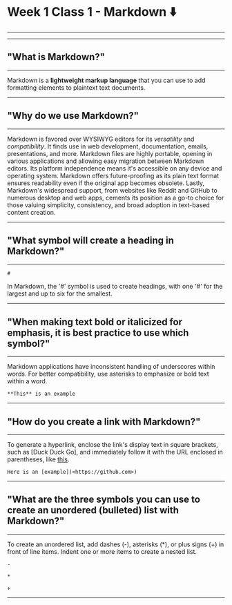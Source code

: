 # Week 1 Class 1 - Markdown ⬇️
- - - - - - - - - - - - - - - - - - - - - - 
- - - - - - - - - - - - - - - - - - - - - - 
## "What is Markdown?"
- - - - - - - - - - - 
Markdown is a **lightweight markup language** that you can use to add formatting elements to plaintext text documents.
- - - - - - - - - - - - - - - - 

## "Why do we use Markdown?"
- - - - - - - - - - - - - - -
Markdown is favored over WYSIWYG editors for its *versatility* and *compatibility*. It finds use in web development, documentation, emails, presentations, and more. Markdown files are highly portable, opening in various applications and allowing easy migration between Markdown editors. Its platform independence means it's accessible on any device and operating system. Markdown offers future-proofing as its plain text format ensures readability even if the original app becomes obsolete. Lastly, Markdown's widespread support, from websites like Reddit and GitHub to numerous desktop and web apps, cements its position as a go-to choice for those valuing simplicity, consistency, and broad adoption in text-based content creation.
- - - - - - - - - - - - - - - - - - - - - - - -

## "What symbol will create a heading in Markdown?"
- - - - - - - - - - - - - - - - - - - - - - - - - - -
```
#
```
In Markdown, the '#' symbol is used to create headings, with one '#' for the largest and up to six for the smallest.
- - - - - - - - - - - - - - - - - 

## "When making text bold or italicized for emphasis, it is best practice to use which symbol?"
- - - - - - - - - - - - - - - - - - - - - - - - - - - - - - - - - - - - - - - - - - - - - - - - - 
Markdown applications have inconsistent handling of underscores within words. For better compatibility, use asterisks to emphasize or bold text within a word.
```
**This** is an example
```
- - - - - - - - - - - - - - - - - - - - 

## "How do you create a link with Markdown?"
- - - - - - - - - - - - - - - - - - - - - - - -
To generate a hyperlink, enclose the link's display text in square brackets, such as [Duck Duck Go], and immediately follow it with the URL enclosed in parentheses, like [this](<https://duckduckgo.com>).
```
Here is an [example](<https://github.com>)
```
- - - - - - - - - - - - - - - - - - - -

## "What are the three symbols you can use to create an unordered (bulleted) list with Markdown?"
- - - - - - - - - - - - - - - - - - - - - - - - - - - - - - - - - - - - - - - - - - - - - - - - - -
To create an unordered list, add dashes (-), asterisks (*), or plus signs (+) in front of line items. Indent one or more items to create a nested list.
```
-
```
```
*
```
```
+
```
- - - - - - - - - - - - - - - - - - - - -
